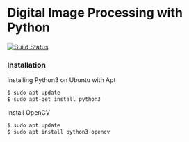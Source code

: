 # Digital Image Processing with Python

[![Build Status](https://travis-ci.org/Saikat-S/digital-image-processing-with-python.svg?branch=master)](https://travis-ci.org/Saikat-S/digital-image-processing-with-python.svg?branch=master)



### Installation

Installing Python3 on Ubuntu with Apt

```sh
$ sudo apt update
$ sudo apt-get install python3
```

Install OpenCV

```sh
$ sudo apt update
$ sudo apt install python3-opencv
```



